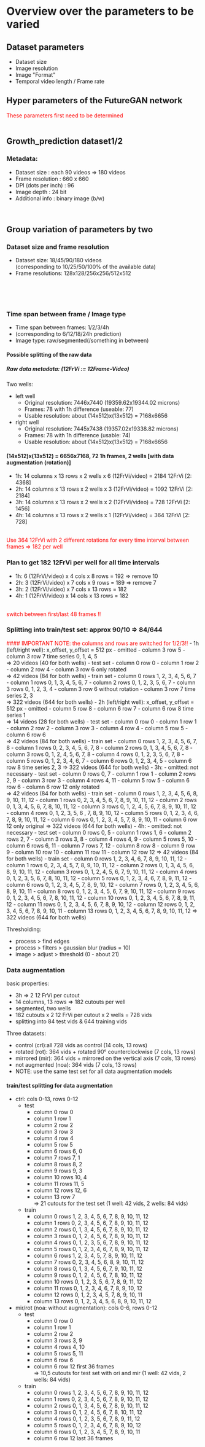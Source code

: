 # Overview over the parameters to be varied

## Dataset parameters
- Dataset size
- Image resolution
- Image "Format"
- Temporal video length / Frame rate

## Hyper parameters of the FutureGAN network

<span style="color:red">
These parameters first need to be determined
</span>
<br/>
<br/>

## Growth_prediction dataset1/2

### Metadata:
- Dataset size          : each 90 videos => 180 videos
- Frame resolution      : 660 x 660
- DPI (dots per inch)   : 96
- Image depth           : 24 bit
- Additional info	    : binary image (b/w)

<br/>

## Group variation of parameters by two
### Dataset size and frame resolution
- Dataset size:         18/45/90/180 videos <br/>
  (corresponding to 10/25/50/100% of the available data)
- Frame resolutions:    128x128/256x256/512x512
<br>
<br>
<br>

### Time span between frame / Image type
- Time span between frames:     1/2/3/4h
- (corresponding to 6/12/18/24h prediction)
- Image type:               raw/segmented(/something in between)

#### Possible splitting of the raw data
##### Raw data metadata: (12FrVi := 12Frame-Video)
Two wells:
- left well
  - Original resolution: 7446x7440 (19359.62x19344.02 microns)
  - Frames: 78 with 1h difference (useable: 77)
  - Usable resolution: about (14x512)x(13x512) = 7168x6656
- right well
  - Original resolution: 7445x7438 (19357.02x19338.82 microns)
  - Frames: 78 with 1h difference (usable: 74)
  - Usable resolution: about (14x512)x(13x512) = 7168x6656

#### (14x512)x(13x512) = 6656x7168, 72 1h frames, 2 wells [with data augmentation (rotation)]
- 1h: 14 columns x 13 rows x 2 wells x 6 (12FrVi/video) = 2184 12FrVi [2: 4368]
- 2h: 14 columns x 13 rows x 2 wells x 3 (12FrVi/video) = 1092 12FrVi [2: 2184]
- 3h: 14 columns x 13 rows x 2 wells x 2 (12FrVi/video) = 728 12FrVi [2: 1456]
- 4h: 14 columns x 13 rows x 2 wells x 1 (12FrVi/video) = 364  12FrVi [2: 728]
<br>
<span style="color:red">
Use 364 12FrVi with 2 different rotations for every time interval between frames => 182 per well
</span>

### Plan to get 182 12FrVi per well for all time intervals
- 1h: 6 (12FrVi/video) x 4 cols x 8 rows = 192 => remove 10
- 2h: 3 (12FrVi/video) x 7 cols x 9 rows = 189 => remove 7
- 3h: 2 (12FrVi/video) x 7 cols x 13 rows = 182 
- 4h: 1 (12FrVi/video) x 14 cols x 13 rows = 182
<br>
<span style="color:red">
switch between first/last 48 frames !!
</span>

### Splitting into train/test set: approx 90/10 => 84/644
<span style="color:red">
#### IMPORTANT NOTE: the columns and rows are switched for 1/2/3!!
</span>
- 1h (left/right well): x_offset, y_offset = 512 px
  - omitted
    - column 3 row 5
    - column 3 row 7 time series 0, 1, 4, 5 <br>
      => 20 videos (40 for both wells)
  - test set
    - column 0 row 0
    - column 1 row 2
    - column 2 row 4
    - column 3 row 6 only rotated <br>
      => 42 videos (84 for both wells)
  - train set
    - column 0 rows 1, 2, 3, 4, 5, 6, 7
    - column 1 rows 0, 1, 3, 4, 5, 6, 7
    - column 2 rows 0, 1, 2, 3, 5, 6, 7
    - column 3 rows 0, 1, 2, 3, 4
    - column 3 row 6 without rotation
    - column 3 row 7 time series 2, 3 <br>
      => 322 videos (644 for both wells)
- 2h (left/right well): x_offset, y_offset = 512 px
  - omitted
    - column 5 row 8
    - column 6 row 7
    - column 6 row 8 time series 1<br>
      => 14 videos (28 for both wells)
  - test set
    - column 0 row 0
    - column 1 row 1
    - column 2 row 2
    - column 3 row 3
    - column 4 row 4
    - column 5 row 5
    - column 6 row 6 <br>
      => 42 videos (84 for both wells)
  - train set
    - column 0 rows 1, 2, 3, 4, 5, 6, 7, 8
    - column 1 rows 0, 2, 3, 4, 5, 6, 7, 8
    - column 2 rows 0, 1, 3, 4, 5, 6, 7, 8
    - column 3 rows 0, 1, 2, 4, 5, 6, 7, 8
    - column 4 rows 0, 1, 2, 3, 5, 6, 7, 8
    - column 5 rows 0, 1, 2, 3, 4, 6, 7 
    - column 6 rows 0, 1, 2, 3, 4, 5
    - column 6 row 8 time series 2, 3
      => 322 videos (644 for both wells)
- 3h: 
  - omitted: not necessary
  - test set
    - column 0 rows 0, 7
    - column 1 row 1
    - column 2 rows 2, 9
    - column 3 row 3
    - column 4 rows 4, 11
    - column 5 row 5
    - column 6 row 6
    - column 6 row 12 only rotated <br>
      => 42 videos (84 for both wells)
  - train set
    - column 0 rows 1, 2, 3, 4, 5, 6, 8, 9, 10, 11, 12
    - column 1 rows 0, 2, 3, 4, 5, 6, 7, 8, 9, 10, 11, 12
    - column 2 rows 0, 1, 3, 4, 5, 6, 7, 8, 10, 11, 12
    - column 3 rows 0, 1, 2, 4, 5, 6, 7, 8, 9, 10, 11, 12
    - column 4 rows 0, 1, 2, 3, 5, 6 , 7, 8, 9, 10, 12
    - column 5 rows 0, 1, 2, 3, 4, 6, 7, 8, 9, 10, 11, 12
    - column 6 rows 0, 1, 2, 3, 4, 5, 7, 8, 9, 10, 11
    - column 6 row 12 only original
      => 322 videos (644 for both wells)
- 4h: 
  - omitted: not necessary
- test set
    - column 0 rows 0, 5
    - column 1 rows 1, 6
    - column 2 rows 2, 7
    - column 3 rows 3, 8
    - column 4 rows 4, 9
    - column 5 rows 5, 10
    - column 6 rows 6, 11
    - column 7 rows 7, 12
    - column 8 row 8
    - column 9 row 9
    - column 10 row 10
    - column 11 row 11
    - column 12 row 12
      => 42 videos (84 for both wells)
  - train set
    - column 0 rows 1, 2, 3, 4, 6, 7, 8, 9, 10, 11, 12
    - column 1 rows 0, 2, 3, 4, 5, 7, 8, 9, 10, 11, 12
    - column 2 rows 0, 1, 3, 4, 5, 6, 8, 9, 10, 11, 12
    - column 3 rows 0, 1, 2, 4, 5, 6, 7, 9, 10, 11, 12 
    - column 4 rows 0, 1, 2, 3, 5, 6, 7, 8, 10, 11, 12
    - column 5 rows 0, 1, 2, 3, 4, 6, 7, 8, 9, 11, 12
    - column 6 rows 0, 1, 2, 3, 4, 5, 7, 8, 9, 10, 12
    - column 7 rows 0, 1, 2, 3, 4, 5, 6, 8, 9, 10, 11
    - column 8 rows 0, 1, 2, 3, 4, 5, 6, 7, 9, 10, 11, 12
    - column 9 rows 0, 1, 2, 3, 4, 5, 6, 7, 8, 10, 11, 12
    - column 10 rows 0, 1, 2, 3, 4, 5, 6, 7, 8, 9, 11, 12
    - column 11 rows 0, 1, 2, 3, 4, 5, 6, 7, 8, 9, 10, 12
    - column 12 rows 0, 1, 2, 3, 4, 5, 6, 7, 8, 9, 10, 11 
    - column 13 rows 0, 1, 2, 3, 4, 5, 6, 7, 8, 9, 10, 11, 12
      => 322 videos (644 for both wells)

Thresholding:
- process > find edges
- process > filters > gaussian blur (radius = 10)
- image > adjust > threshold (0 - about 21)

### Data augmentation
basic properties:
- 3h => 2 12 FrVi per cutout
- 14 columns, 13 rows => 182 cutouts per well
- segmented, two wells
- 182 cutouts x 2 12 FrVi per cutout x 2 wells = 728 vids
- splitting into 84 test vids & 644 training vids

Three datasets: 
- control (crl):all 728 vids as control (14 cols, 13 rows)
- rotated (rot): 364 vids + rotated 90° counterclockwise (7 cols, 13 rows)
- mirrored (mir): 364 vids + mirrored on the vertical axis (7 cols, 13 rows)
- not augmented (noa): 364 vids (7 cols, 13 rows)
- NOTE: use the same test set for all data augmentation models

#### train/test splitting for data augmentation
- ctrl: cols 0-13, rows 0-12
  - test
    - column 0 row 0 
    - column 1 row 1
    - column 2 row 2
    - column 3 row 3
    - column 4 row 4
    - column 5 row 5
    - column 6 rows 6, 0
    - column 7 rows 7, 1
    - column 8 rows 8, 2
    - column 9 rows 9, 3
    - column 10 rows 10, 4
    - column 11 rows 11, 5
    - column 12 rows 12, 6
    - column 13 row 7 <br>
      => 21 cutouts for the test set (1 well: 42 vids, 2 wells: 84 vids)
  - train
    - column 0 rows 1, 2, 3, 4, 5, 6, 7, 8, 9, 10, 11, 12
    - column 1 rows 0, 2, 3, 4, 5, 6, 7, 8, 9, 10, 11, 12
    - column 2 rows 0, 1, 3, 4, 5, 6, 7, 8, 9, 10, 11, 12
    - column 3 rows 0, 1, 2, 4, 5, 6, 7, 8, 9, 10, 11, 12
    - column 4 rows 0, 1, 2, 3, 5, 6, 7, 8, 9, 10, 11, 12
    - column 5 rows 0, 1, 2, 3, 4, 6, 7, 8, 9, 10, 11, 12
    - column 6 rows 1, 2, 3, 4, 5, 7, 8, 9, 10, 11, 12
    - column 7 rows 0, 2, 3, 4, 5, 6, 8, 9, 10, 11, 12
    - column 8 rows 0, 1, 3, 4, 5, 6, 7, 9, 10, 11, 12
    - column 9 rows 0, 1, 2, 4, 5, 6, 7, 8, 10, 11, 12
    - column 10 rows 0, 1, 2, 3, 5, 6, 7, 8, 9, 11, 12
    - column 11 rows 0, 1, 2, 3, 4, 6, 7, 8, 9, 10, 12
    - column 12 rows 0, 1, 2, 3, 4, 5, 7, 8, 9, 10, 11
    - column 13 rows 0, 1, 2, 3, 4, 5, 6, 8, 9, 10, 11, 12
- mir/rot (noa: without augmentation): cols 0-6, rows 0-12
  - test
    - column 0 row 0
    - column 1 row 1
    - column 2 row 2
    - column 3 rows 3, 9
    - column 4 rows 4, 10
    - column 5 rows 5, 11
    - column 6 row 6
    - column 6 row 12 first 36 frames <br>
      => 10,5 cutouts for test set with ori and mir (1 well: 42 vids, 2 wells: 84 vids)
  - train
    - column 0 rows 1, 2, 3, 4, 5, 6, 7, 8, 9, 10, 11, 12
    - column 1 rows 0, 2, 3, 4, 5, 6, 7, 8, 9, 10, 11, 12
    - column 2 rows 0, 1, 3, 4, 5, 6, 7, 8, 9, 10, 11, 12
    - column 3 rows 0, 1, 2, 4, 5, 6, 7, 8, 10, 11, 12
    - column 4 rows 0, 1, 2, 3, 5, 6, 7, 8, 9, 11, 12
    - column 5 rows 0, 1, 2, 3, 4, 6, 7, 8, 9, 10, 12
    - column 6 rows 0, 1, 2, 3, 4, 5, 7, 8, 9, 10, 11
    - column 6 row 12 last 36 frames